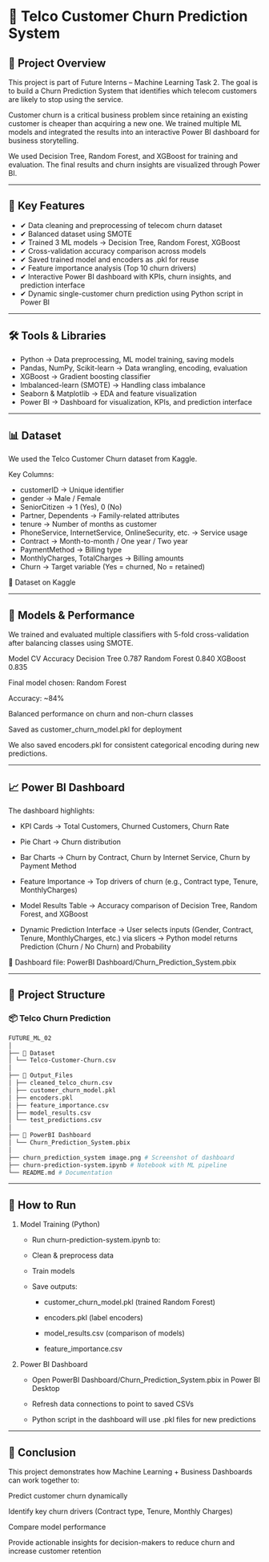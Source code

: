# 🚀 Telco Customer Churn Prediction System

## 📌 Project Overview

This project is part of Future Interns – Machine Learning Task 2.
The goal is to build a Churn Prediction System that identifies which telecom customers are likely to stop using the service.

Customer churn is a critical business problem since retaining an existing customer is cheaper than acquiring a new one.
We trained multiple ML models and integrated the results into an interactive Power BI dashboard for business storytelling.

We used Decision Tree, Random Forest, and XGBoost for training and evaluation.
The final results and churn insights are visualized through Power BI.

---

## 🔑 Key Features

- ✔ Data cleaning and preprocessing of telecom churn dataset
- ✔ Balanced dataset using SMOTE
- ✔ Trained 3 ML models → Decision Tree, Random Forest, XGBoost
- ✔ Cross-validation accuracy comparison across models
- ✔ Saved trained model and encoders as .pkl for reuse
- ✔ Feature importance analysis (Top 10 churn drivers)
- ✔ Interactive Power BI dashboard with KPIs, churn insights, and prediction interface
- ✔ Dynamic single-customer churn prediction using Python script in Power BI

---

## 🛠️ Tools & Libraries

- Python → Data preprocessing, ML model training, saving models
- Pandas, NumPy, Scikit-learn → Data wrangling, encoding, evaluation
- XGBoost → Gradient boosting classifier
- Imbalanced-learn (SMOTE) → Handling class imbalance
- Seaborn & Matplotlib → EDA and feature visualization
- Power BI → Dashboard for visualization, KPIs, and prediction interface

---

## 📊 Dataset

We used the Telco Customer Churn dataset from Kaggle.

Key Columns:

- customerID → Unique identifier
- gender → Male / Female
- SeniorCitizen → 1 (Yes), 0 (No)
- Partner, Dependents → Family-related attributes
- tenure → Number of months as customer
- PhoneService, InternetService, OnlineSecurity, etc. → Service usage
- Contract → Month-to-month / One year / Two year
- PaymentMethod → Billing type
- MonthlyCharges, TotalCharges → Billing amounts
- Churn → Target variable (Yes = churned, No = retained)

📂 Dataset on Kaggle

---

## 🤖 Models & Performance

We trained and evaluated multiple classifiers with 5-fold cross-validation after balancing classes using SMOTE.

Model CV Accuracy
Decision Tree 0.787
Random Forest 0.840
XGBoost 0.835

Final model chosen: Random Forest

Accuracy: ~84%

Balanced performance on churn and non-churn classes

Saved as customer_churn_model.pkl for deployment

We also saved encoders.pkl for consistent categorical encoding during new predictions.

---

## 📈 Power BI Dashboard

The dashboard highlights:

- KPI Cards → Total Customers, Churned Customers, Churn Rate

- Pie Chart → Churn distribution

- Bar Charts → Churn by Contract, Churn by Internet Service, Churn by Payment Method

- Feature Importance → Top drivers of churn (e.g., Contract type, Tenure, MonthlyCharges)

- Model Results Table → Accuracy comparison of Decision Tree, Random Forest, and XGBoost

- Dynamic Prediction Interface → User selects inputs (Gender, Contract, Tenure, MonthlyCharges, etc.) via slicers → Python model returns Prediction (Churn / No Churn) and Probability

📂 Dashboard file: PowerBI Dashboard/Churn_Prediction_System.pbix

---

## 📂 Project Structure

### 📦 Telco Churn Prediction

```bash
FUTURE_ML_02
│
├── 📁 Dataset
│ └── Telco-Customer-Churn.csv
│
├── 📁 Output_Files
│ ├── cleaned_telco_churn.csv
│ ├── customer_churn_model.pkl
│ ├── encoders.pkl
│ ├── feature_importance.csv
│ ├── model_results.csv
│ └── test_predictions.csv
│
├── 📁 PowerBI Dashboard
│ └── Churn_Prediction_System.pbix
│
├── churn_prediction_system image.png # Screenshot of dashboard
├── churn-prediction-system.ipynb # Notebook with ML pipeline
└── README.md # Documentation
```

---

## 📌 How to Run

1. Model Training (Python)

   - Run churn-prediction-system.ipynb to:

   - Clean & preprocess data

   - Train models

   - Save outputs:

     - customer_churn_model.pkl (trained Random Forest)

     - encoders.pkl (label encoders)

     - model_results.csv (comparison of models)

     - feature_importance.csv

2. Power BI Dashboard

   - Open PowerBI Dashboard/Churn_Prediction_System.pbix in Power BI Desktop

   - Refresh data connections to point to saved CSVs

   - Python script in the dashboard will use .pkl files for new predictions

---

## 📜 Conclusion

This project demonstrates how Machine Learning + Business Dashboards can work together to:

Predict customer churn dynamically

Identify key churn drivers (Contract type, Tenure, Monthly Charges)

Compare model performance

Provide actionable insights for decision-makers to reduce churn and increase customer retention
